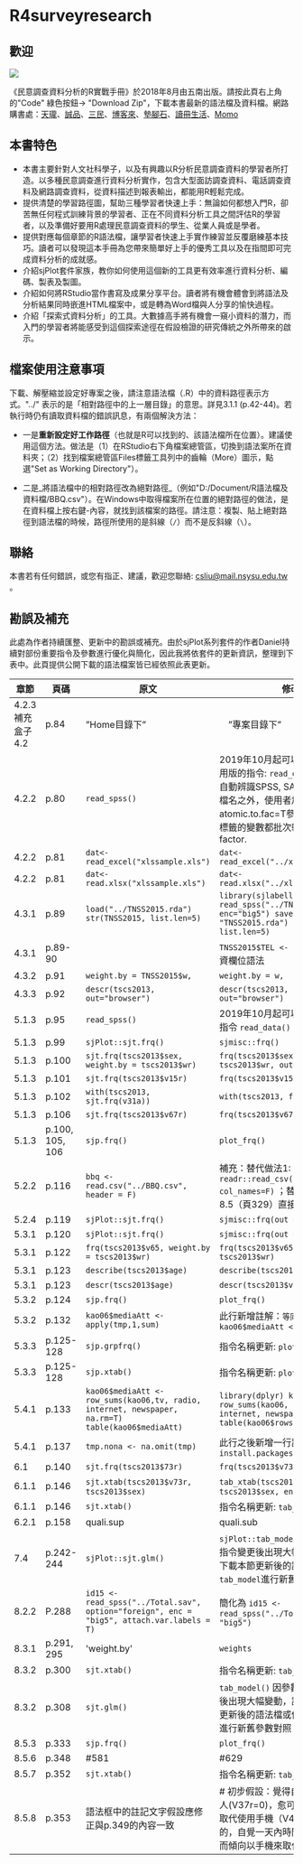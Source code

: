 # R4surveyresearch

## 歡迎  
![](http://im2.book.com.tw/image/getImage?i=https://www.books.com.tw/img/001/079/48/0010794831.jpg&v=5b5edaa6&w=348&h=348)  

《民意調查資料分析的R實戰手冊》於2018年8月由五南出版。請按此頁右上角的"Code" 綠色按鈕-> "Download Zip"，下載本書最新的語法檔及資料檔。網路購書處：[天瓏](https://www.tenlong.com.tw/products/9789571196879)、[誠品](http://www.eslite.com/product.aspx?pgid=1001116712698095)、[三民](http://www.sanmin.com.tw/Product/index/006878903)、[博客來](http://www.books.com.tw/products/0010794831)、[墊腳石](http://www.tcsb.com.tw/SalePage/Index/4612965)、[讀冊生活](https://www.taaze.tw/sing.html?pid=11100853002)、[Momo](https://www.thenewslens.com/article/138691)

## 本書特色  
- 本書主要針對人文社科學子，以及有興趣以R分析民意調查資料的學習者所打造。以多種民意調查進行資料分析實作，包含大型面訪調查資料、電話調查資料及網路調查資料，從資料描述到報表輸出，都能用R輕鬆完成。
- 提供清楚的學習路徑圖，幫助三種學習者快速上手：無論如何都想入門R，卻苦無任何程式訓練背景的學習者、正在不同資料分析工具之間評估R的學習者，以及準備好要用R處理民意調查資料的學生、從業人員或是學者。  
- 提供對應每個章節的R語法檔，讓學習者快速上手實作練習並反覆磨練基本技巧。讀者可以發現這本手冊為您帶來簡單好上手的優秀工具以及在指間即可完成資料分析的成就感。  
- 介紹sjPlot套件家族，教你如何使用這個新的工具更有效率進行資料分析、編碼、製表及製圖。  
- 介紹如何將RStudio當作書寫及成果分享平台。讀者將有機會體會到將語法及分析結果同時嵌進HTML檔案中，或是轉為Word檔與人分享的愉快過程。  
- 介紹「探索式資料分析」的工具。大數據高手將有機會一窺小資料的潛力，而入門的學習者將能感受到這個探索途徑在假設檢證的研究傳統之外所帶來的啟示。  

## 檔案使用注意事項
下載、解壓縮並設定好專案之後，請注意語法檔（.R）中的資料路徑表示方式。"../" 表示的是「相對路徑中的上一層目錄」的意思。詳見3.1.1 (p.42-44)。若執行時仍有讀取資料檔的錯誤訊息，有兩個解決方法：  

- 一是**重新設定好工作路徑**（也就是R可以找到的、該語法檔所在位置）。建議使用這個方法。做法是（1）在RStudio右下角檔案總管區，切換到語法案所在資料夾；（2）找到檔案總管區Files標籤工具列中的齒輪（More）圖示，點選"Set as Working Directory"）。 

- 二是_將語法檔中的相對路徑改為絕對路徑_（例如"D:/Document/R語法檔及資料檔/BBQ.csv"）。在Windows中取得檔案所在位置的絕對路徑的做法，是在資料檔上按右鍵-內容，就找到該檔案的路徑。請注意：複製、貼上絕對路徑到語法檔的時候，路徑所使用的是斜線（`/`）而不是反斜線（`\`）。 

## 聯絡  
本書若有任何錯誤，或您有指正、建議，歡迎您聯絡: [csliu@mail.nsysu.edu.tw](csliu@mail.nsysu.edu.tw) 。

## 勘誤及補充
此處為作者持續匯整、更新中的勘誤或補充。由於sjPlot系列套件的作者Daniel持續對部份重要指令及參數進行優化與簡化，因此我將依套件的更新資訊，整理到下表中。此頁提供公開下載的語法檔案皆已經依照此表更新。

|章節|頁碼|原文|修改|
|----|----|----|-------|
|4.2.3 補充盒子4.2 | p.84 | ”Home目錄下”|　”專案目錄下”　|
|4.2.2 | p.80 | `read_spss()` | 2019年10月起可以使用新增的通用版的指令: `read_data()` 除了可以自動辨識SPSS, SAS及STATA的副檔名之外，使用者加上atomic.to.fac=T參數之後可以把帶標籤的變數都批次轉為類別變數factor.| 
|4.2.2 | p.81 | `dat<- read_excel("xlssample.xls")` | `dat<- read_excel("../xlssample.xls")` | 
|4.2.2 | p.81 | `dat<- read.xlsx("xlssample.xls")` | `dat<- read.xlsx("../xlssample.xls")` |
|4.3.1 | p.89 |`load("../TNSS2015.rda") str(TNSS2015, list.len=5)`|`library(sjlabelled) TNSS2015 <- read_spss("../TNSS2015.sav", enc="big5") save(TNSS2015,file= "TNSS2015.rda") str(TNSS2015, list.len=5)` |
|4.3.1 | p.89-90 |  | `TNSS2015$TEL <- NULL` 加上移除個資欄位語法 |
|4.3.2 | p.91 | `weight.by = TNSS2015$w,` | `weight.by = w,`|
|4.3.3 | p.92 | `descr(tscs2013, out="browser") ` |`descr(tscs2013, v62, v70, v93, out="browser") `|
|5.1.3 | p.95 | `read_spss()` | 2019年10月起可以使用通用版的指令 `read_data()`|
|5.1.3 | p.99 | `sjPlot::sjt.frq()` | `sjmisc::frq()` | 
|5.1.3 | p.100 | `sjt.frq(tscs2013$sex, weight.by = tscs2013$wr)` | `frq(tscs2013$sex, weights = tscs2013$wr, out="v")` | 
|5.1.3 | p.101 | `sjt.frq(tscs2013$v15r)` | `frq(tscs2013$v15r)` | 
|5.1.3 | p.102 | `with(tscs2013, sjt.frq(v31a))` | `with(tscs2013, frq(v31a))` | 
|5.1.3 | p.106 | `sjt.frq(tscs2013$v67r)` | `frq(tscs2013$v67r)` | 
|5.1.3 | p.100, 105, 106 | `sjp.frq()` | `plot_frq()` |
|5.2.2 | p.116 |`bbq <- read.csv("../BBQ.csv", header = F)` | 補充：替代做法1: `bbq <- readr::read_csv("../BBQ.csv", col_names=F)` ；替代做法2：參考8.5（頁329）直接為變數命名 |
|5.2.4 | p.119 | `sjPlot::sjt.frq()` | `sjmisc::frq(out = "v") ` |
|5.3.1 | p.120 | `sjPlot::sjt.frq()` | `sjmisc::frq(out = "v") ` | 
|5.3.1 | p.122 | `frq(tscs2013$v65, weight.by = tscs2013$wr) ` | `frq(tscs2013$v65, weights = tscs2013$wr)  ` |
|5.3.1 | p.123 | `describe(tscs2013$age)` | `describe(tscs2013$v65r)`  |
|5.3.1 | p.123 | `descr(tscs2013$age)`  | `descr(tscs2013$v65r)`  |
|5.3.2 | p.124 |`sjp.frq()`| `plot_frq()`|
|5.3.2 | p.132 |`kao06$mediaAtt <- apply(tmp,1,sum)`| 此行新增註解：`等同於 kao06$mediaAtt <- rowSums(tmp)`|
|5.3.3 | p.125-128 | `sjp.grpfrq()` | 指令名稱更新: `plot_grpfrq()` |
|5.3.3 | p.125-128 | `sjp.xtab()` | 指令名稱更新: `plot_xtab()` |
|5.4.1 | p.133 | `kao06$mediaAtt <- row_sums(kao06,tv, radio, internet, newspaper, na.rm=T) table(kao06$mediaAtt)` | `library(dplyr) kao06 <- row_sums(kao06, tv, radio, internet, newspaper, n=4) table(kao06$rowsums)`| 
|5.4.1 | p.137 |`tmp.nona <- na.omit(tmp)`| 此行之後新增一行註解：` # install.packages("GPArotation")`| 
|6.1| p.140 | `sjt.frq(tscs2013$73r)`| `frq(tscs2013$v73r)` | 
|6.1.1|p.146| `sjt.xtab(tscs2013$v73r,　tscs2013$sex)`|`tab_xtab(tscs2013$v73r,　tscs2013$sex, encoding="utf8")`|
|6.1.1 | p.146 | `sjt.xtab()` | 指令名稱更新: `tab_xtab()` |
|6.2.1|p.158| quali.sup | quali.sub |
|7.4 | p.242-244 | `sjPlot::sjt.glm()`| `sjPlot::tab_model()` 因參數群在指令變更後出現大幅變動，請直接下載本節更新後的語法檔或使用`?tab_model`進行新舊參數對照 |
|8.2.2| P.288 | `id15 <- read_spss("../Total.sav", option="foreign", enc = "big5", attach.var.labels = T)` | 簡化為 `id15 <- read_spss("../Total.sav", enc = "big5")` |
|8.3.1| p.291, 295|'weight.by'|`weights`|
|8.3.2| p.300 | `sjt.xtab()` | 指令名稱更新: `tab_xtab()` |
|8.3.2| p.308 |`sjt.glm()`|`tab_model()` 因參數群在指令變更後出現大幅變動，請直接下載本節更新後的語法檔或使用`?tab_model`進行新舊參數對照|
|8.5.3 | p.333 | `sjp.frq()` | `plot_frq()` | 
|8.5.6 | p.348 | #581 | #629 | 
|8.5.7| p.352 | `sjt.xtab()` | 指令名稱更新: `tab_xtab()` |
|8.5.8 | p.353 | 語法框中的註記文字假設應修正與p.349的內容一致| # 初步假設：覺得自己時間充裕的人(V37r=0)，愈可能傾向見面團聚取代使用手機（V45r=1）；相反的，自覺一天內時間不足的人，反而傾向以手機來取代見面團聚。|
